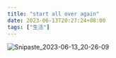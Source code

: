```yaml
---
title: "start all over again"
date: 2023-06-13T20:27:24+08:00
tags: ["生活"]
---
```


![Snipaste_2023-06-13_20-26-09](http://inksnw.asuscomm.com:3001/blog/start_all_over_again_6b077d38ea969375ded82a9cb40af2bf.png)
